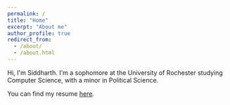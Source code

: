 ```yaml
---
permalink: /
title: "Home"
excerpt: "About me"
author_profile: true
redirect_from: 
  - /about/
  - /about.html
---
```


Hi, I'm Siddharth. I'm a sophomore at the University of Rochester studying Computer Science, with a minor in Political Science. 

You can find my resume [here](https://drive.google.com/file/d/1Q66KxhUetqdje1e44js0sfIEkZxQoDgO/view?usp=sharing).
